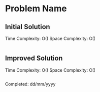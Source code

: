 # Problem Name

## Initial Solution

<!-- Description -->

Time Complexity: O()
Space Complexity: O()

```python
```

## Improved Solution

<!-- Description -->

Time Complexity: O()
Space Complexity: O()


```python
```

Completed: dd/mm/yyyy